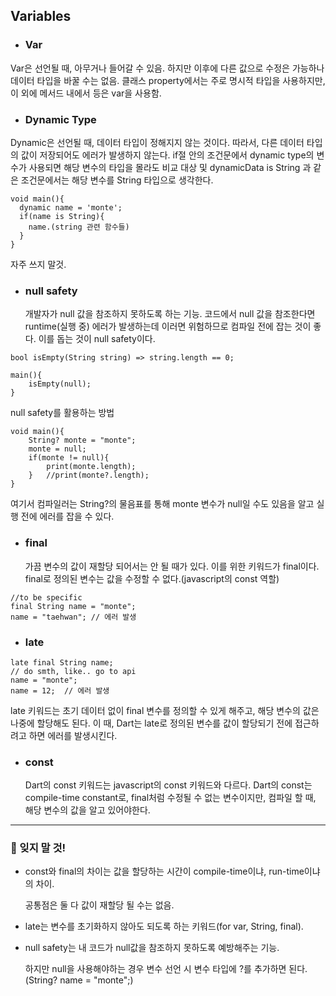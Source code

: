 ## Variables

- ### Var

Var은 선언될 때, 아무거나 들어갈 수 있음.
하지만 이후에 다른 값으로 수정은 가능하나 데이터 타입을 바꿀 수는 없음.
클래스 property에서는 주로 명시적 타입을 사용하지만, 이 외에 메서드 내에서 등은 var을 사용함.

- ### Dynamic Type

Dynamic은 선언될 때, 데이터 타입이 정해지지 않는 것이다.
따라서, 다른 데이터 타입의 값이 저장되어도 에러가 발생하지 않는다.
if절 안의 조건문에서 dynamic type의 변수가 사용되면 해당 변수의 타입을 몰라도
비교 대상 및 dynamicData is String 과 같은 조건문에서는 해당 변수를 String 타입으로 생각한다.

```
void main(){
  dynamic name = 'monte';
  if(name is String){
    name.(string 관련 함수들)
  }
}
```

자주 쓰지 말것.

- ### null safety
  개발자가 null 값을 참조하지 못하도록 하는 기능.
  코드에서 null 값을 참조한다면 runtime(실행 중) 에러가 발생하는데 이러면 위험하므로 컴파일 전에 잡는 것이 좋다. 이를 돕는 것이 null safety이다.

```
bool isEmpty(String string) => string.length == 0;

main(){
    isEmpty(null);
}
```

null safety를 활용하는 방법

```
void main(){
    String? monte = "monte";
    monte = null;
    if(monte != null){
        print(monte.length);
    }   //print(monte?.length);
}
```

여기서 컴파일러는 String?의 물음표를 통해 monte 변수가 null일 수도 있음을 알고 실행 전에 에러를 잡을 수 있다.

- ### final
  가끔 변수의 값이 재할당 되어서는 안 될 때가 있다.
  이를 위한 키워드가 final이다.
  final로 정의된 변수는 값을 수정할 수 없다.(javascript의 const 역할)

```
//to be specific
final String name = "monte";
name = "taehwan"; // 에러 발생
```

- ### late

```
late final String name;
// do smth, like.. go to api
name = "monte";
name = 12;  // 에러 발생
```

late 키워드는 초기 데이터 없이 final 변수를 정의할 수 있게 해주고, 해당 변수의 값은 나중에 할당해도 된다.
이 때, Dart는 late로 정의된 변수를 값이 할당되기 전에 접근하려고 하면 에러를 발생시킨다.

- ### const
  Dart의 const 키워드는 javascript의 const 키워드와 다르다.
  Dart의 const는 compile-time constant로, final처럼 수정될 수 없는 변수이지만, 컴파일 할 때, 해당 변수의 값을 알고 있어야한다.

<hr/>

### 👀 잊지 말 것!

- const와 final의 차이는 값을 할당하는 시간이 compile-time이냐, run-time이냐의 차이.

  공통점은 둘 다 값이 재할당 될 수는 없음.

- late는 변수를 초기화하지 않아도 되도록 하는 키워드(for var, String, final).

- null safety는 내 코드가 null값을 참조하지 못하도록 예방해주는 기능.

  하지만 null을 사용해야하는 경우 변수 선언 시 변수 타입에 ?를 추가하면 된다.(String? name = "monte";)
